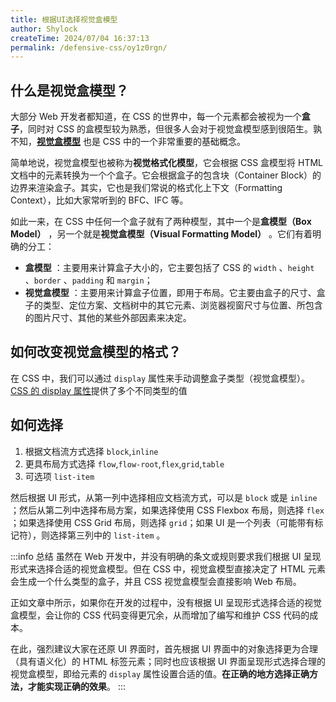 ```yaml
---
title: 根据UI选择视觉盒模型
author: Shylock
createTime: 2024/07/04 16:37:13
permalink: /defensive-css/oy1z0rgn/
---
```


## 什么是视觉盒模型？

大部分 Web 开发者都知道，在 CSS 的世界中，每一个元素都会被视为一个**盒子**，同时对 CSS 的盒模型较为熟悉，但很多人会对于视觉盒模型感到很陌生。孰不知，[**视觉盒模型**](https://www.w3.org/TR/CSS22/visuren.html) 也是 CSS 中的一个非常重要的基础概念。

简单地说，视觉盒模型也被称为**视觉格式化模型**，它会根据 CSS 盒模型将 HTML 文档中的元素转换为一个个盒子。它会根据盒子的包含块（Container Block）的边界来渲染盒子。其实，它也是我们常说的格式化上下文（Formatting Context），比如大家常听到的 BFC、IFC 等。

如此一来，在 CSS 中任何一个盒子就有了两种模型，其中一个是**盒模型（Box Model）** ，另一个就是**视觉盒模型（Visual Formatting Model）** 。它们有着明确的分工：

- **盒模型** ：主要用来计算盒子大小的，它主要包括了 CSS 的 `width` 、`height` 、`border` 、`padding` 和 `margin`；
- **视觉盒模型** ：主要用来计算盒子位置，即用于布局。它主要由盒子的尺寸、盒子的类型、定位方案、文档树中的其它元素、浏览器视窗尺寸与位置、所包含的图片尺寸、其他的某些外部因素来决定。

## 如何改变视觉盒模型的格式？
在 CSS 中，我们可以通过 `display` 属性来手动调整盒子类型（视觉盒模型）。[CSS 的 display 属性](https://www.w3.org/TR/css-display-3/#the-display-properties)提供了多个不同类型的值

## 如何选择
1. 根据文档流方式选择 `block`,`inline`
2. 更具布局方式选择 `flow`,`flow-root`,`flex`,`grid`,`table`
3. 可选项 `list-item`

然后根据 UI 形式，从第一列中选择相应文档流方式，可以是 `block` 或是 `inline` ；然后从第二列中选择布局方案，如果选择使用 CSS Flexbox 布局，则选择 `flex` ；如果选择使用 CSS Grid 布局，则选择 `grid`；如果 UI 是一个列表（可能带有标记符），则选择第三列中的 `list-item` 。

:::info 总结
虽然在 Web 开发中，并没有明确的条文或规则要求我们根据 UI 呈现形式来选择合适的视觉盒模型。但在 CSS 中，视觉盒模型直接决定了 HTML 元素会生成一个什么类型的盒子，并且 CSS 视觉盒模型会直接影响 Web 布局。

正如文章中所示，如果你在开发的过程中，没有根据 UI 呈现形式选择合适的视觉盒模型，会让你的 CSS 代码变得更冗余，从而增加了编写和维护 CSS 代码的成本。

在此，强烈建议大家在还原 UI 界面时，首先根据 UI 界面中的对象选择更为合理（具有语义化）的 HTML 标签元素；同时也应该根据 UI 界面呈现形式选择合理的视觉盒模型，即给元素的 `display` 属性设置合适的值。**在正确的地方选择正确方法，才能实现正确的效果**。
:::
